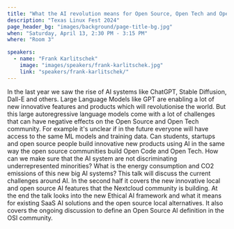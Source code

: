 ```yaml
---
title: "What the AI revolution means for Open Source, Open Tech and Open Societies"
description: "Texas Linux Fest 2024"
page_header_bg: "images/background/page-title-bg.jpg"
when: "Saturday, April 13, 2:30 PM - 3:15 PM"
where: "Room 3"

speakers:
  - name: "Frank Karlitschek"
    image: "images/speakers/frank-karlitschek.jpg"
    link: "speakers/frank-karlitschek/"
---
```


In the last year we saw the rise of AI systems like ChatGPT, Stable Diffusion,
Dall-E and others. Large Language Models like GPT are enabling a lot of new
innovative features and products which will revolutionise the world. But this
large autoregressive language models come with a lot of challenges that can
have negative effects on the Open Source and Open Tech community. For example
it's unclear if in the future everyone will have access to the same ML models
and training data. Can students, startups and open source people build
innovative new products using AI in the same way the open source communities
build Open Code and Open Tech. How can we make sure that the AI system are not
discriminating underrepresented minorities? What is the energy consumption and
CO2 emissions of this new big AI systems? This talk will discuss the current
challenges around AI. In the second half it covers the new innovative local and
open source AI features that the Nextcloud community is building. At the end
the talk looks into the new Ethical AI framework and what it means for existing
SaaS AI solutions and the open source local alternatives. It also covers the
ongoing discussion to define an Open Source AI definition in the OSI community.
